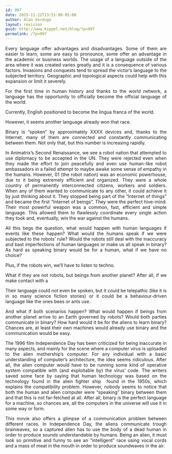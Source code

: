 ```yaml
---
id: 997
date: 2015-11-22T13:51:00-05:00
author: Alan Verdugo
layout: revision
guid: http://www.kippel.net/blog/?p=997
permalink: /?p=997
---
```

<p style="text-align: justify;">
  Every language offer advantages and disadvantages. Some of them are easier to learn, some are easy to pronounce, some offer an advantage in the academic or business worlds. The usage of a language outside of the area where it was created varies greatly and it is a consequence of various factors. Invasions and conquests tend to spread the victor&#8217;s language to the subjected territory. Geographic and topological aspects could help with this expansion or limit it severely.
</p>

<p style="text-align: justify;">
  For the first time in human history and thanks to the world network, a language has the opportunity to officially become the official language of the world.
</p>

<p style="text-align: justify;">
  Currently, English positioned to become the lingua franca of the world.
</p>

<p style="text-align: justify;">
  However, it seems another language already won that race.
</p>

<p style="text-align: justify;">
  Binary is &#8220;spoken&#8221; by approximately XXXX devices and, thanks to the Internet, many of them are connected and constantly communicating between them. Not only that, but this number is increasing rapidly.
</p>

<p style="text-align: justify;">
  In Animatrix&#8217;s Second Renaissance, we see a robot nation that attempted to use diplomacy to be accepted in the UN. They were rejected even when they made the effort to join peacefully and even use human-like robot ambassadors in a failed attempt to maybe awake some sense of empathy in the humans. However, 01 (the robot nation) was an economic powerhouse, due to it being extremely efficient and organized. They were a whole country of permanently interconnected citizens, workers and soldiers. When any of them wanted to communicate to any other, it could achieve it by just thinking about it. They stopped being part of the &#8220;Internet of things&#8221; and became the first &#8220;Internet of beings&#8221;. They were the perfect hive-mind. Their most powerful weapon was a common, fast, efficient and simple language. This allowed them to flawlessly coordinate every single action they took and, eventually, win the war against the humans.
</p>

<p style="text-align: justify;">
  All this begs the question, what would happen with human languages if events like these happen? What would the humans speak if we were subjected to the robots&#8217; rule? Would the robots still deal with the inaccuracy and bast imperfections of human languages or make us all speak in binary? As hard as speaking binary would be for a human, what if we have no choice?
</p>

<p style="text-align: justify;">
  Plus, if the robots win, we&#8217;ll have to listen to techno.
</p>

<p style="text-align: justify;">
  What if they are not robots, but beings from another planet? After all, if we make contact with a
</p>

<p style="text-align: justify;">
  Their language could not even be spoken, but it could be telepathic (like it is in so many science fiction stories) or it could be a behaviour-driven language like the ones bees or ants use.
</p>

<p style="text-align: justify;">
  And what if both scenarios happen? What would happen if beings from another planet arrive to an Earth governed by robots? Would both parties communicate in binary? How hard would it be for the aliens to learn binary? Chances are, at least their own machines would already use binary and the communication would be easy.
</p>

<p style="text-align: justify;">
  The 1996 film Independence Day has been criticized for being inaccurate in many aspects, and mainly for the scene where a computer virus is uploaded to the alien mothership&#8217;s computer. For any individual with a basic understanding of computer&#8217;s architecture, the idea seems ridiculous. After all, the alien computer would have to be running some kind of operative system compatible with (and exploitable by) the virus&#8217; code. The writers saved some face by saying that human technology was based on the technology found in the alien fighter ship  found in the 1950s, which explains the compatibility problem. However, nobody seems to notice that both the human and alien computer were &#8220;speaking&#8221; binary between them and that this is not far-fetched at all. After all, binary is the perfect language for a machine, so chances are, all the computers in the universe will use it in some way or form.
</p>

<p style="text-align: justify;">
  This movie also offers a glimpse of a communication problem between different races. In Independence Day, the aliens communicate trough brainwaves, so a captured alien has to use the body of a dead human in order to produce sounds understandable by humans. Being an alien, it must look so primitive and funny to see an &#8220;intelligent&#8221; race using vocal cords and a mass of meat in the mouth in order to produce soundwaves in the air.
</p>